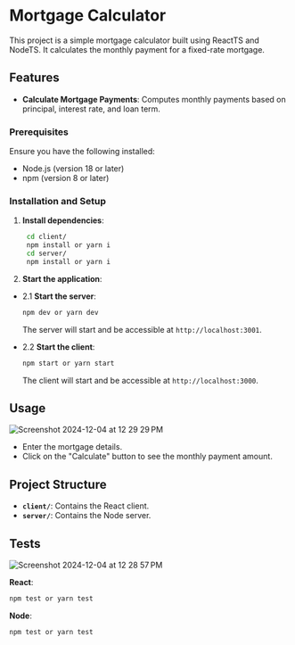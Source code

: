 # Mortgage Calculator

This project is a simple mortgage calculator built using ReactTS and NodeTS. It calculates the monthly payment for a fixed-rate mortgage.

## Features

- **Calculate Mortgage Payments**: Computes monthly payments based on principal, interest rate, and loan term.

### Prerequisites

Ensure you have the following installed:

- Node.js (version 18 or later)
- npm (version 8 or later)

### Installation and Setup

1. **Install dependencies**:

   ```bash
    cd client/
    npm install or yarn i
    cd server/
    npm install or yarn i
   ```

2. **Start the application**:
- 2.1 **Start the server**:
  ```bash
  npm dev or yarn dev 
  ```
   
  The server will start and be accessible at `http://localhost:3001`.   


- 2.2 **Start the client**:
   ```bash
   npm start or yarn start
   ```

   The client will start and be accessible at `http://localhost:3000`.

## Usage

![Screenshot 2024-12-04 at 12 29 29 PM](https://github.com/user-attachments/assets/82289732-c146-40ce-a35f-8548f4cbdb00)

- Enter the mortgage details.
- Click on the "Calculate" button to see the monthly payment amount.

## Project Structure

- **`client/`**: Contains the React client.
- **`server/`**: Contains the Node server.

## Tests

![Screenshot 2024-12-04 at 12 28 57 PM](https://github.com/user-attachments/assets/055f7fa7-546e-4895-a7fb-58c27b3874e2)

**React**:
   ```bash
   npm test or yarn test
   ```

**Node**:
   ```bash
   npm test or yarn test
   ```
